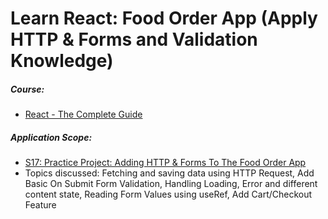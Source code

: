 # Learn React: Food Order App (Apply HTTP & Forms and Validation Knowledge)

##### Course:

- [React - The Complete Guide](https://www.udemy.com/course/react-the-complete-guide-incl-redux)

##### Application Scope:

- [S17: Practice Project: Adding HTTP & Forms To The Food Order App](https://dolomite-lynx-7a2.notion.site/S17-Practice-Project-Adding-HTTP-Forms-To-The-Food-Order-App-a838eb111830448f905e40c7d924de66)
- Topics discussed: Fetching and saving data using HTTP Request, Add Basic On Submit Form Validation, Handling Loading, Error and different content state, Reading Form Values using useRef, Add Cart/Checkout Feature
